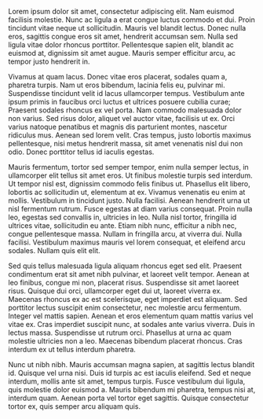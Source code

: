 Lorem ipsum dolor sit amet, consectetur adipiscing elit. Nam euismod facilisis molestie. Nunc ac ligula a erat congue luctus commodo et dui. Proin tincidunt vitae neque ut sollicitudin. Mauris vel blandit lectus. Donec nulla eros, sagittis congue eros sit amet, hendrerit accumsan sem. Nulla sed ligula vitae dolor rhoncus porttitor. Pellentesque sapien elit, blandit ac euismod at, dignissim sit amet augue. Mauris semper efficitur arcu, ac tempor justo hendrerit in.

Vivamus at quam lacus. Donec vitae eros placerat, sodales quam a, pharetra turpis. Nam ut eros bibendum, lacinia felis eu, pulvinar mi. Suspendisse tincidunt velit id lacus ullamcorper tempus. Vestibulum ante ipsum primis in faucibus orci luctus et ultrices posuere cubilia curae; Praesent sodales rhoncus ex vel porta. Nam commodo malesuada dolor non varius. Sed risus dolor, aliquet vel auctor vitae, facilisis ut ex. Orci varius natoque penatibus et magnis dis parturient montes, nascetur ridiculus mus. Aenean sed lorem velit. Cras tempus, justo lobortis maximus pellentesque, nisi metus hendrerit massa, sit amet venenatis nisl dui non odio. Donec porttitor tellus id iaculis egestas.

Mauris fermentum, tortor sed semper tempor, enim nulla semper lectus, in ullamcorper elit tellus sit amet eros. Ut finibus molestie turpis sed interdum. Ut tempor nisl est, dignissim commodo felis finibus ut. Phasellus elit libero, lobortis ac sollicitudin ut, elementum at ex. Vivamus venenatis eu enim at mollis. Vestibulum in tincidunt justo. Nulla facilisi. Aenean hendrerit urna ut nisl fermentum rutrum. Fusce egestas at diam varius consequat. Proin nulla leo, egestas sed convallis in, ultricies in leo. Nulla nisl tortor, fringilla id ultrices vitae, sollicitudin eu ante. Etiam nibh nunc, efficitur a nibh nec, congue pellentesque massa. Nullam in fringilla arcu, at viverra dui. Nulla facilisi. Vestibulum maximus mauris vel lorem consequat, et eleifend arcu sodales. Nullam quis elit elit.

Sed quis tellus malesuada ligula aliquam rhoncus eget sed elit. Praesent condimentum erat sit amet nibh pulvinar, et laoreet velit tempor. Aenean at leo finibus, congue mi non, placerat risus. Suspendisse sit amet laoreet risus. Quisque dui orci, ullamcorper eget dui ut, laoreet viverra ex. Maecenas rhoncus ex ac est scelerisque, eget imperdiet est aliquam. Sed porttitor lectus suscipit enim consectetur, nec molestie arcu fermentum. Integer vel mattis sapien. Aenean et eros elementum quam mattis varius vel vitae ex. Cras imperdiet suscipit nunc, at sodales ante varius viverra. Duis in lectus massa. Suspendisse ut rutrum orci. Phasellus at urna ac quam molestie ultricies non a leo. Maecenas bibendum placerat rhoncus. Cras interdum ex ut tellus interdum pharetra.

Nunc ut nibh nibh. Mauris accumsan magna sapien, at sagittis lectus blandit id. Quisque vel urna nisi. Duis id turpis ac est iaculis eleifend. Sed et neque interdum, mollis ante sit amet, tempus turpis. Fusce vestibulum dui ligula, quis molestie dolor euismod a. Mauris bibendum mi pharetra, tempus nisi at, interdum quam. Aenean porta vel tortor eget sagittis. Quisque consectetur tortor ex, quis semper arcu aliquam quis. 

